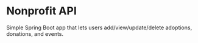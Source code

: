 # Nonprofit API
Simple Spring Boot app that lets users add/view/update/delete adoptions, donations, and events.
